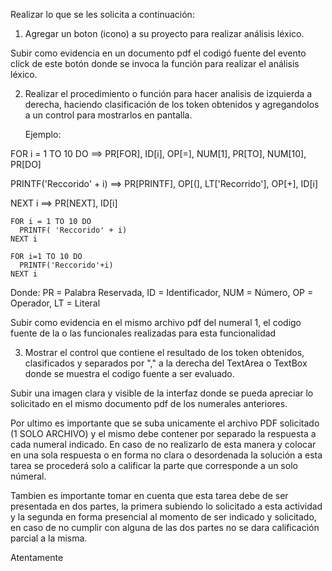 Realizar lo que se les solicita a continuación:

1.  Agregar un boton (icono) a su proyecto para realizar análisis léxico.

Subir como evidencia en un documento pdf el codigó fuente del evento click de este botón donde se invoca la función para realizar el análisis léxico.

2.  Realizar el procedimiento o función para hacer analisis de izquierda a derecha, haciendo clasificación de los token obtenidos y agregandolos a un control para mostrarlos en pantalla.

    Ejemplo:

FOR i = 1 TO 10 DO ==> PR[FOR], ID[i], OP[=], NUM[1], PR[TO], NUM[10], PR[DO]

PRINTF('Reccorido' + i) ==> PR[PRINTF], OP[(], LT['Recorrido'], OP[+], ID[i]

NEXT i ==> PR[NEXT], ID[i]

```
FOR i = 1 TO 10 DO
  PRINTF( 'Reccorido' + i)
NEXT i
```

```
FOR i=1 TO 10 DO
  PRINTF('Reccorido'+i)
NEXT i
```

Donde: PR = Palabra Reservada, ID = Identificador, NUM = Número, OP = Operador, LT = Literal

Subir como evidencia en el mismo archivo pdf del numeral 1, el codigo fuente de la o las funcionales realizadas para esta funcionalidad

3.  Mostrar el control que contiene el resultado de los token obtenidos, clasificados y separados por "," a la derecha del TextArea o TextBox donde se muestra el codigo fuente a ser evaluado.

Subir una imagen clara y visible de la interfaz donde se pueda apreciar lo solicitado en el mismo documento pdf de los numerales anteriores.

Por ultimo es importante que se suba unicamente el archivo PDF solicitado (1 SOLO ARCHIVO) y el mismo debe contener por separado la respuesta a cada numeral indicado. En caso de no realizarlo de esta manera y colocar en una sola respuesta o en forma no clara o desordenada la solución a esta tarea se procederá solo a calificar la parte que corresponde a un solo númeral.

Tambien es importante tomar en cuenta que esta tarea debe de ser presentada en dos partes, la primera subiendo lo solicitado a esta actividad y la segunda en forma presencial al momento de ser indicado y solicitado, en caso de no cumplir con alguna de las dos partes no se dara calificación parcial a la misma.

Atentamente
